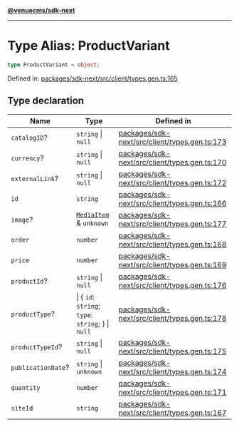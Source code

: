 [**@venuecms/sdk-next**](../Index.md)

***

# Type Alias: ProductVariant

```ts
type ProductVariant = object;
```

Defined in: [packages/sdk-next/src/client/types.gen.ts:165](https://github.com/venuecms/sdk/blob/93f6bf3ae5c71ab7e4dd72baca4ddff927ddbc9f/packages/sdk-next/src/client/types.gen.ts#L165)

## Type declaration

| Name | Type | Defined in |
| ------ | ------ | ------ |
| <a id="catalogid"></a> `catalogID`? | `string` \| `null` | [packages/sdk-next/src/client/types.gen.ts:173](https://github.com/venuecms/sdk/blob/93f6bf3ae5c71ab7e4dd72baca4ddff927ddbc9f/packages/sdk-next/src/client/types.gen.ts#L173) |
| <a id="currency"></a> `currency`? | `string` \| `null` | [packages/sdk-next/src/client/types.gen.ts:170](https://github.com/venuecms/sdk/blob/93f6bf3ae5c71ab7e4dd72baca4ddff927ddbc9f/packages/sdk-next/src/client/types.gen.ts#L170) |
| <a id="externallink"></a> `externalLink`? | `string` \| `null` | [packages/sdk-next/src/client/types.gen.ts:172](https://github.com/venuecms/sdk/blob/93f6bf3ae5c71ab7e4dd72baca4ddff927ddbc9f/packages/sdk-next/src/client/types.gen.ts#L172) |
| <a id="id"></a> `id` | `string` | [packages/sdk-next/src/client/types.gen.ts:166](https://github.com/venuecms/sdk/blob/93f6bf3ae5c71ab7e4dd72baca4ddff927ddbc9f/packages/sdk-next/src/client/types.gen.ts#L166) |
| <a id="image"></a> `image`? | [`MediaItem`](MediaItem.md) & `unknown` | [packages/sdk-next/src/client/types.gen.ts:177](https://github.com/venuecms/sdk/blob/93f6bf3ae5c71ab7e4dd72baca4ddff927ddbc9f/packages/sdk-next/src/client/types.gen.ts#L177) |
| <a id="order"></a> `order` | `number` | [packages/sdk-next/src/client/types.gen.ts:168](https://github.com/venuecms/sdk/blob/93f6bf3ae5c71ab7e4dd72baca4ddff927ddbc9f/packages/sdk-next/src/client/types.gen.ts#L168) |
| <a id="price"></a> `price` | `number` | [packages/sdk-next/src/client/types.gen.ts:169](https://github.com/venuecms/sdk/blob/93f6bf3ae5c71ab7e4dd72baca4ddff927ddbc9f/packages/sdk-next/src/client/types.gen.ts#L169) |
| <a id="productid"></a> `productId`? | `string` \| `null` | [packages/sdk-next/src/client/types.gen.ts:176](https://github.com/venuecms/sdk/blob/93f6bf3ae5c71ab7e4dd72baca4ddff927ddbc9f/packages/sdk-next/src/client/types.gen.ts#L176) |
| <a id="producttype"></a> `productType`? | \| \{ `id`: `string`; `type`: `string`; \} \| `null` | [packages/sdk-next/src/client/types.gen.ts:178](https://github.com/venuecms/sdk/blob/93f6bf3ae5c71ab7e4dd72baca4ddff927ddbc9f/packages/sdk-next/src/client/types.gen.ts#L178) |
| <a id="producttypeid"></a> `productTypeId`? | `string` \| `null` | [packages/sdk-next/src/client/types.gen.ts:175](https://github.com/venuecms/sdk/blob/93f6bf3ae5c71ab7e4dd72baca4ddff927ddbc9f/packages/sdk-next/src/client/types.gen.ts#L175) |
| <a id="publicationdate"></a> `publicationDate`? | `string` \| `unknown` | [packages/sdk-next/src/client/types.gen.ts:174](https://github.com/venuecms/sdk/blob/93f6bf3ae5c71ab7e4dd72baca4ddff927ddbc9f/packages/sdk-next/src/client/types.gen.ts#L174) |
| <a id="quantity"></a> `quantity` | `number` | [packages/sdk-next/src/client/types.gen.ts:171](https://github.com/venuecms/sdk/blob/93f6bf3ae5c71ab7e4dd72baca4ddff927ddbc9f/packages/sdk-next/src/client/types.gen.ts#L171) |
| <a id="siteid"></a> `siteId` | `string` | [packages/sdk-next/src/client/types.gen.ts:167](https://github.com/venuecms/sdk/blob/93f6bf3ae5c71ab7e4dd72baca4ddff927ddbc9f/packages/sdk-next/src/client/types.gen.ts#L167) |
